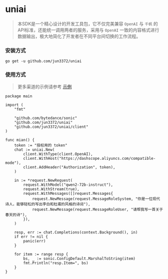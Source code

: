 # uniai

> 本SDK是一个精心设计的开发工具包，它不仅完美兼容 `OpenAI` 与 `千帆`  的API标准，还能统一调用两者的服务，采用与 `OpenAI` 一致的内容格式进行数据输出，极大地简化了开发者在不同平台间切换的工作流程。

### 安装方式
```shell
go get -u github.com/jun3372/uniai
```

### 使用方式
> 更多渠道的示例请参考 [示例](https://github.com/jun3372/uniai/tree/main/example)

```golang
package main

import (
	"fmt"

	"github.com/bytedance/sonic"
	"github.com/jun3372/uniai"
	"github.com/jun3372/uniai/client"
)

func mian() {
	token := "授权用的 token"
	chat := uniai.New(
		client.WithType(client.OpenAI),
		client.WithHost("https://dashscope.aliyuncs.com/compatible-mode"),
		client.AddHeader("Authorization", token),
	)

	in := *request.NewRequest(
		request.WithModel("qwen2-72b-instruct"),
		request.WithStream(true),
		request.WithMessages([]request.Messages{
			request.NewMessage(request.MessageRoleSystem, "你是一位现代诗人，能够轻松的写出李白和杜甫的风格的诗词"),
			request.NewMessage(request.MessageRoleUser, "请帮我写一首关于春天的诗"),
		}),
	)

	resp, err := chat.Completions(context.Background(), in)
	if err != nil {
		panic(err)
	}

	for item := range resp {
		bs, _ := sonic.ConfigDefault.MarshalToString(item)
		fmt.Println("resp.Item=", bs)
	}
}
```